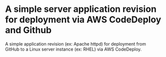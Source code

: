 # A simple server application revision for deployment via AWS CodeDeploy and Github
A simple application revision (ex: Apache httpd) for deployment from GitHub to a Linux server instance (ex: RHEL) via AWS CodeDeploy.

